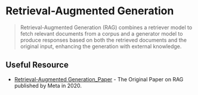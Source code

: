 # Retrieval-Augmented Generation
> Retrieval-Augmented Generation (RAG) combines a retriever model to fetch relevant documents from a corpus and a generator model to produce responses based on both the retrieved documents and the original input, enhancing the generation with external knowledge.

## Useful Resource
- [Retrieval-Augmented Generation_Paper](https://arxiv.org/abs/2005.11401v4) - The Original Paper on RAG published by Meta in 2020.
